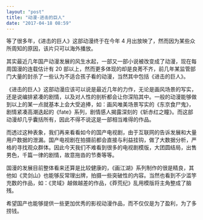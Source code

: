```yaml
---
layout: "post"
title: "动漫-进击的巨人"
date: "2017-04-18 08:59"
---
```


等了很多年，《进击的巨人》这部动漫终于在今年 4 月出放映了，然而因为某些众所周知的原因，该片只可以海外播放。

其实最近几年国产动漫发展的风生水起，一部又一部小说被改变成了动漫，现在每周国漫的连载估计有 20 部以上，然而更多体现的却是良莠不齐，前几年某监管部门大量的封杀了一些认为不适合孩子看的动漫，当然其中包括《进击的巨人》。

《进击的巨人》这部动漫应该可以说是最近几年的力作，无论是画风场景的写实，还是说编排紧凑的剧情，以及对人性的剖析都会让你深陷其中。一般的动漫能够做到以上的某一点就基本上会大受追捧，如：画风唯美场景写实的《东京食尸鬼》，剧情紧凑高潮迭起的《fate》系列，剧情感人揭露深刻的《斩赤红之瞳》。而这部动漫却几乎囊括所有，因此不得不说这是一部相当难得的作品。

而透过这种表象，我们再来看看如今的国产电视剧，由于互联网的告诉发展和大量用户数据的泄漏。国产电视剧在拍摄前都会直接与利益挂钩，做了大数据分析，严格的寻找观众群体。因此今天我们不难看到很多的电视剧模版，大团圆结局，出售男色，千篇一律的剧情，故意拖沓的节奏等等。

国漫的发展目前整体看来还算是比较健康的，《画江湖》系列制作的很是精良，其他如《灵剑山》也能够反常理出牌，拍摄一些突破性的内容。当然也看到不少滥竽充数的作品，如：《灵域》越做越差的作品，《莽荒纪》乱用模版将主角整成了脑残。

希望国产也能够提供一些更加优秀的影视动漫作品，而不仅仅是为了盈利，为了多捞钱。
